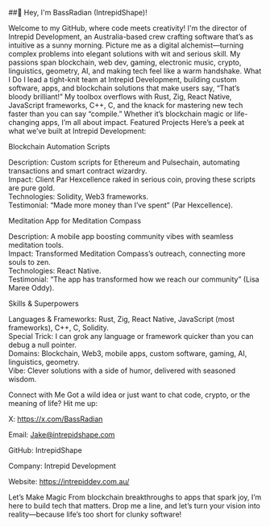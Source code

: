 ##👋 Hey, I'm BassRadian (IntrepidShape)!

Welcome to my GitHub, where code meets creativity! I'm the director of Intrepid Development, an Australia-based crew crafting software that’s as intuitive as a sunny morning. Picture me as a digital alchemist—turning complex problems into elegant solutions with wit and serious skill. My passions span blockchain, web dev, gaming, electronic music, crypto, linguistics, geometry, AI, and making tech feel like a warm handshake.
What I Do
I lead a tight-knit team at Intrepid Development, building custom software, apps, and blockchain solutions that make users say, “That’s bloody brilliant!” My toolbox overflows with Rust, Zig, React Native, JavaScript frameworks, C++, C, and the knack for mastering new tech faster than you can say “compile.” Whether it’s blockchain magic or life-changing apps, I’m all about impact.
Featured Projects
Here’s a peek at what we’ve built at Intrepid Development:

Blockchain Automation Scripts  

Description: Custom scripts for Ethereum and Pulsechain, automating transactions and smart contract wizardry.  
Impact: Client Par Hexcellence raked in serious coin, proving these scripts are pure gold.  
Technologies: Solidity, Web3 frameworks.  
Testimonial: “Made more money than I’ve spent” (Par Hexcellence).


Meditation App for Meditation Compass  

Description: A mobile app boosting community vibes with seamless meditation tools.  
Impact: Transformed Meditation Compass’s outreach, connecting more souls to zen.  
Technologies: React Native.  
Testimonial: “The app has transformed how we reach our community” (Lisa Maree Oddy).

Skills & Superpowers

Languages & Frameworks: Rust, Zig, React Native, JavaScript (most frameworks), C++, C, Solidity.  
Special Trick: I can grok any language or framework quicker than you can debug a null pointer.  
Domains: Blockchain, Web3, mobile apps, custom software, gaming, AI, linguistics, geometry.  
Vibe: Clever solutions with a side of humor, delivered with seasoned wisdom.

Connect with Me
Got a wild idea or just want to chat code, crypto, or the meaning of life? Hit me up:  

X: https://x.com/BassRadian

Email: Jake@intrepidshape.com

GitHub: IntrepidShape

Company: Intrepid Development

Website: https://intrepiddev.com.au/

Let’s Make Magic
From blockchain breakthroughs to apps that spark joy, I’m here to build tech that matters. Drop me a line, and let’s turn your vision into reality—because life’s too short for clunky software!
